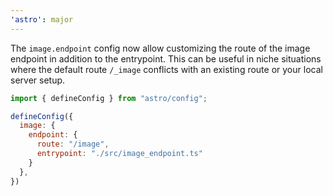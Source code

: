 ```yaml
---
'astro': major
---
```


The `image.endpoint` config now allow customizing the route of the image endpoint in addition to the entrypoint. This can be useful in niche situations where the default route `/_image` conflicts with an existing route or your local server setup.

```js
import { defineConfig } from "astro/config";

defineConfig({
  image: {
    endpoint: {
      route: "/image",
      entrypoint: "./src/image_endpoint.ts"
    }
  },
})
```
